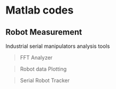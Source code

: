 <h1>Matlab codes</h1>

<h2>Robot Measurement</h2>
<p>Industrial serial manipulators analysis tools</p>
<blockquote>FFT Analyzer</blockquote>
<blockquote>Robot data Plotting</blockquote>
<blockquote>Serial Robot Tracker</blockquote>

